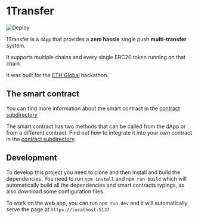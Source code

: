 # **1Transfer**

![Deploy](https://github.com/Bullrich/1transfer/workflows/Deploy%20page/badge.svg)

1Transfer is a `dApp` that provides a **zero hassle** single push **multi-transfer** system.

It supports multiple chains and every single ERC20 token running on that chain.

It was built for the [ETH Global]([https://online.ethglobal.com/](https://online.ethglobal.com/)) hackathon.

## The smart contract

You can find more information about the smart contract in the [contract subdirectory](./contracts)

The smart contract has two methods that can be called from the dApp or from a different contract. Find out how to integrate it into your own contract in the [contract subdirectory](./contracts).

## Development

To develop this project you need to clone and then install and build the dependencies. You need to run `npm install` and `npm run build` which will automatically build all the dependencies and smart contracts typings, as also download some configuration files.

To work on the web app, you can run `npm run dev` and it will automatically serve the page at `https://localhost:5137`
